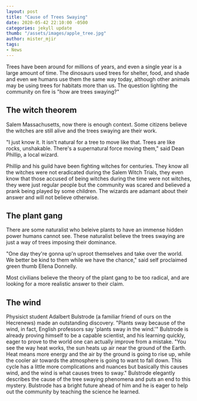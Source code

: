 ```yaml
---
layout: post
title: "Cause of Trees Swaying"
date: 2020-05-42 22:10:00 -0500
categories: jekyll update
thumb: "/assets/images/apple_tree.jpg"
author: mister_mjir
tags:
- News
---
```


Trees have been around for millions of years, and even a single year is a large amount of time. The dinosaurs used trees for
shelter, food, and shade and even we humans use them the same way today, although other animals may be using trees for habitats
more than us. The question lighting the community on fire is "how are trees swaying?"

## The witch theorem

Salem Massachusetts, now there is enough context. Some citizens believe the witches are still alive and the trees swaying are
their work.

"I just know it. It isn't natural for a tree to move like that. Trees are like rocks, unshakable. There's a supernatural force
moving them," said Dean Phillip, a local wizard.

Phillip and his guild have been fighting witches for centuries. They know all the witches were not eradicated during the Salem
Witch Trials, they even know that those accused of being witches during the time were not witches, they were just regular people
but the community was scared and believed a prank being played by some children. The wizards are adamant about their answer and
will not believe otherwise.

## The plant gang

There are some naturalist who beleive plants to have an immense hidden power humans cannot see. These naturalist believe the
trees swaying are just a way of trees imposing their dominance.

"One day they're gonna up'n uproot themselves and take over the world. We better be kind to them while we have the chance," said
self proclaimed green thumb Ellena Donnelly.

Most civilians believe the theory of the plant gang to be too radical, and are looking for a more realistic answer to their
claim.

## The wind

Physisict student Adalbert Bulstrode (a familiar friend of ours on the Hecrenews) made an outstanding discovery. "Plants sway
because of the wind, in fact, English professors say 'plants sway in the wind.'" Bulstrode is already proving himself to be a
capable scientist, and his learning quickly, eager to prove to the world one can actually improve from a mistake. "You see the
way heat works, the sun heats up air near the ground of the Earth. Heat means more energy and the air by the ground is going
to rise up, while the cooler air towards the atmosphere is going to want to fall down. This cycle has a little more
complications and nuances but basically this causes wind, and the wind is what causes trees to sway." Bulstrode elegantly
describes the cause of the tree swaying phenomena and puts an end to this mystery. Bulstrode has a bright future ahead of him
and he is eager to help out the community by teaching the science he learned.
